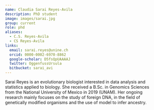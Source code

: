 ```yaml
---
name: Claudia Sarai Reyes-Avila
description: PhD student
image: images/sarai.jpg
group: current
role: phd
aliases:
  - C.S. Reyes-Avila
  - CS Reyes-Avila
links:
  email: sarai.reyes@unine.ch
  orcid: 0000-0002-6970-8862
  google-scholar: D5fsQpUAAAAJ
  twitter: OggenfussUrsula
  bitbucket: sarai_avi
---
```


Sarai Reyes is an evolutionary biologist interested in data analysis and statistics applied to biology. She received a B.Sc. in Genomics Sciences from the National University of Mexico in 2019 (UNAM). Her ongoing research mainly focuses on the study of foreign DNA, in the field of genetically modified organisms and the use of model to infer ancestry.